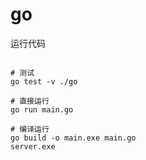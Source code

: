 # go

运行代码

```shell script

# 测试
go test -v ./go

# 直接运行
go run main.go

# 编译运行
go build -o main.exe main.go
server.exe

```